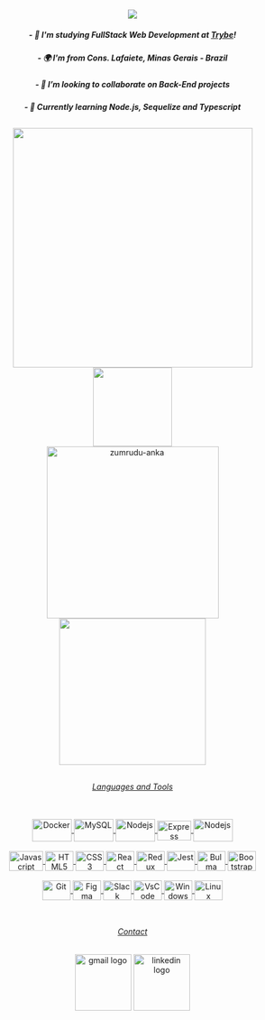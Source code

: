 <h1 align="center">
  <a href="https://git.io/typing-svg">
    <img src="https://readme-typing-svg.herokuapp.com/?lines=Hello+World!+👋;+I+am+Rafael+Souza!+🇧🇷;&center=true&size=15">
  </a>

<h5 align="center"> - 🌱 I'm studying FullStack Web Development at <a href="https://www.betrybe.com/"><i>Trybe</i></a>!</h5>
<h5 align="center"> - 🌍  I'm from Cons. Lafaiete, Minas Gerais - Brazil</h5>
<h5 align="center"> - 👯 I’m looking to collaborate on Back-End projects</h5>
<h5 align="center"> - 🧠 Currently learning Node.js, Sequelize and Typescript</h5>

##

<div align="center">
  <img width=425 src="https://github-readme-stats.vercel.app/api?hide_title=true&&include_all_commits=true&disable_animations=false&username=Rafael-Souza-97&count_private=true&show_icons=true&theme=react&border_color=61dafb&hide_border=true" />
  <img width=140 src="https://c.tenor.com/rkY5QA5c3VAAAAAC/gato-digitando.gif" />
</div>
 
<div align=center>
  <a href="https://github.com/denvercoder1/github-readme-streak-stats" title="Go to Source">
  <img align="center" width=305 src="https://github-readme-streak-stats.herokuapp.com/?user=Rafael-Souza-97&count_private=true&theme=react&border=61dafb&hide_border=true" alt="zumrudu-anka" />
  </a>
  <a href="https://github.com/anuraghazra/github-readme-stats">
  <img width=260 align="center" src="https://github-readme-stats.vercel.app/api/top-langs/?username=Rafael-Souza-97&count_private=true&hide=c%23,powershell,Mathematica,Ruby,Objective-C,Objective-C%2b%2b,Cuda&title_color=61dafb&text_color=ffffff&icon_color=61dafb&bg_color=20232a&langs_count=8&layout=compact&border_color=61dafb&hide_border=true" />
</div>

##

<div align="center">
  <h6 align="center">Languages and Tools</h6>
  <a href="https://github.com/Rafael-Souza-97" /><br>
  <img align="center" alt="Docker" height="40" width="70" src="https://cdn.jsdelivr.net/gh/devicons/devicon/icons/docker/docker-original-wordmark.svg" />
  <img align="center" alt="MySQL" height="40" width="70" src="https://cdn.jsdelivr.net/gh/devicons/devicon/icons/mysql/mysql-original-wordmark.svg" />
  <img align="center" alt="Nodejs" height="40" width="70"  src="https://cdn.jsdelivr.net/gh/devicons/devicon/icons/nodejs/nodejs-plain.svg" />
  <img align="center" alt="Express" height="35" width="60" src="https://raw.githubusercontent.com/danielcranney/readme-generator/main/public/icons/skills/express-colored-dark.svg" />
  <img align="center" alt="Nodejs" height="40" width="70" src="https://cdn.jsdelivr.net/gh/devicons/devicon/icons/mocha/mocha-plain.svg" />
          
  <br>
  <br>
  <img align="center" alt="Javascript" height="35" width="60" src="https://cdn.jsdelivr.net/gh/devicons/devicon/icons/javascript/javascript-original.svg" />
  <img align="center" alt="HTML5" height="35" width="50" src="https://cdn.jsdelivr.net/gh/devicons/devicon/icons/html5/html5-original.svg" />
  <img align="center" alt="CSS3" height="35" width="50" src="https://cdn.jsdelivr.net/gh/devicons/devicon/icons/css3/css3-original.svg" />
  <img align="center" alt="React" height="35" width="50" src="https://cdn.jsdelivr.net/gh/devicons/devicon/icons/react/react-original-wordmark.svg" />
  <img align="center" alt="Redux" height="35" width="50" src="https://cdn.jsdelivr.net/gh/devicons/devicon/icons/redux/redux-original.svg" />
  <img align="center" alt="Jest" height="35" width="50" src="https://cdn.jsdelivr.net/gh/devicons/devicon/icons/jest/jest-plain.svg" />
  <img align="center" alt="Bulma" height="35" width="50"  src="https://cdn.jsdelivr.net/gh/devicons/devicon/icons/bulma/bulma-plain.svg" />
  <img align="center" alt="Bootstrap" height="35" width="50" src="https://cdn.jsdelivr.net/gh/devicons/devicon/icons/bootstrap/bootstrap-original-wordmark.svg" />
  <br>
  <br>
  <img align="center" alt="Git" height="35" width="50" src="https://cdn.jsdelivr.net/gh/devicons/devicon/icons/git/git-original.svg" />
  <img align="center" alt="Figma" height="35" width="50" src="https://cdn.jsdelivr.net/gh/devicons/devicon/icons/figma/figma-original.svg" />   
  <img align="center" alt="Slack" height="35" width="50" src="https://cdn.jsdelivr.net/gh/devicons/devicon/icons/slack/slack-original.svg" />
  <img align="center" alt="VsCode" height="35" width="50" src="https://cdn.jsdelivr.net/gh/devicons/devicon/icons/vscode/vscode-original.svg" />
  <img align="center" alt="Windows" height="35" width="50" src="https://cdn.jsdelivr.net/gh/devicons/devicon/icons/windows8/windows8-original.svg" />
  <img align="center" alt="Linux" height="35" width="50" src="https://cdn.jsdelivr.net/gh/devicons/devicon/icons/linux/linux-original.svg" />
</div>

<br>

##

<h6 align="center">Contact</h6>
<div align="center">
  <a href = "mailto:apsouza.rafael97@gmail.com"><img src="https://img.shields.io/badge/-Gmail-%23333?style=for-the-badge&logo=gmail&logoColor=white" target="_blank" alt="gmail logo" width=100 ></a>
  <a href="https://www.linkedin.com/in/rafael-souza97/" target="_blank"><img src="https://img.shields.io/badge/LinkedIn-0077B5?style=for-the-badge&logo=linkedin&logoColor=white" alt="linkedin logo" width=100 ></a>
</div>

##

<!-- <br> -->
  
<!-- <h6 align="center">Repositories</h6>
<div width="100%" align="center" margin=5px>
 <a align="center" href="https://github.com/Rafael-Souza-97/store-manager" title="Store Manager"><img align="center" height="115" src="https://github-readme-stats.vercel.app/api/pin/?username=Rafael-Souza-97&repo=store-manager&theme=react&border_color=61dafb&border_radius=10"></a>
 🔹
 <a  align="center" href="https://github.com/Rafael-Souza-97/exchange-wallet" title="Exchange Wallet"><img align="center" height="115" src="https://github-readme-stats.vercel.app/api/pin/?username=Rafael-Souza-97&repo=exchange-wallet&theme=react&border_color=61dafb&border_radius=10"></a>
</div>
 
<br/>
 
<div width="80%" align="center">
 <a align="center" href="https://github.com/Rafael-Souza-97/talker-manager" title="Talker Manager"><img align="center" height="115" src="https://github-readme-stats.vercel.app/api/pin/?username=Rafael-Souza-97&repo=talker-manager&theme=react&border_color=61dafb&border_radius=10"></a>
  🔹
 <a align="center" href="https://github.com/Rafael-Souza-97/shopping-cart" title="Shopping Cart"><img margin=20 align="center" height="115" margin-left=20 src="https://github-readme-stats.vercel.app/api/pin/?username=Rafael-Souza-97&repo=shopping-cart&theme=react&border_color=61dafb&border_radius=10"></a>
</div>
 -->
<!-- ## -->
